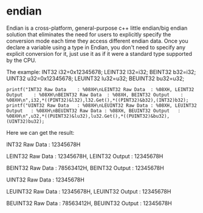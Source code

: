 # endian
Endian is a cross-platform, general-purpose c++ little endian/big endian solution that eliminates the need for users to explicitly specify the conversion mode each time they access different endian data.  Once you declare a variable using a type in Endian, you don't need to specify any explicit conversion for it, just use it as if it were a standard type supported by the CPU.

The example:
  INT32    i32=0x12345678;
	LEINT32  l32=i32;
	BEINT32  b32=i32;
	UINT32   u32=0x12345678;
	LEUINT32 lu32=u32;
	BEUINT32 bu32=u32;
	
	printf("INT32 Raw Data    : %08XH\nLEINT32 Raw Data  : %08XH, LEINT32 Output    : %08XH\nBEINT32 Raw Data  : %08XH, BEINT32 Output    : %08XH\n",i32,*((PINT32)&l32),l32.Get(),*((PINT32)&b32),(INT32)b32);
	printf("UINT32 Raw Data   : %08XH\nLEUINT32 Raw Data : %08XH, LEUINT32 Output   : %08XH\nBEUINT32 Raw Data : %08XH, BEUINT32 Output   : %08XH\n",u32,*((PUINT32)&lu32),lu32.Get(),*((PUINT32)&bu32),(UINT32)bu32);
	
  Here we can get the result:
  
  INT32 Raw Data    : 12345678H
  
  LEINT32 Raw Data  : 12345678H, LEINT32 Output    : 12345678H
  
  BEINT32 Raw Data  : 78563412H, BEINT32 Output    : 12345678H
  
  UINT32 Raw Data   : 12345678H
  
  LEUINT32 Raw Data : 12345678H, LEUINT32 Output   : 12345678H
  
  BEUINT32 Raw Data : 78563412H, BEUINT32 Output   : 12345678H
